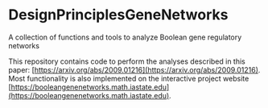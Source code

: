 # DesignPrinciplesGeneNetworks
A collection of functions and tools to analyze Boolean gene regulatory networks

This repository contains code to perform the analyses described in this paper: [https://arxiv.org/abs/2009.01216](https://arxiv.org/abs/2009.01216). 
Most functionality is also implemented on the interactive project website [https://booleangenenetworks.math.iastate.edu](https://booleangenenetworks.math.iastate.edu).



